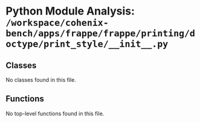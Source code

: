 # Python Module Analysis: `/workspace/cohenix-bench/apps/frappe/frappe/printing/doctype/print_style/__init__.py`

## Classes

No classes found in this file.


## Functions

No top-level functions found in this file.
